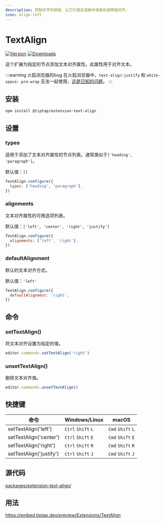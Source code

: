 ```yaml
---
description: 控制文字的排版，让它们居左或居中或居右或两端对齐。
icon: align-left
---
```


# TextAlign
[![Version](https://img.shields.io/npm/v/@tiptap/extension-text-align.svg?label=version)](https://www.npmjs.com/package/@tiptap/extension-text-align)
[![Downloads](https://img.shields.io/npm/dm/@tiptap/extension-text-align.svg)](https://npmcharts.com/compare/@tiptap/extension-text-align?minimal=true)

这个扩展为指定的节点添加文本对齐属性。此属性用于对齐文本。

:::warning 火狐浏览器的bug
在火狐浏览器中，`text-align:justify` 和 `white-space: pre-wrap` 无法一起使用，[这是已知的问题](https://bugzilla.mozilla.org/show_bug.cgi?id=1253840)。
:::

## 安装
```bash
npm install @tiptap/extension-text-align
```

## 设置

### types
适用于添加了文本对齐属性的节点列表。通常类似于`['heading', 'paragraph']`。

默认值：`[]`

```js
TextAlign.configure({
  types: ['heading', 'paragraph'],
})
```

### alignments
文本对齐属性的可用选项列表。

默认值：`['left', 'center', 'right', 'justify']`

```js
TextAlign.configure({
  alignments: ['left', 'right'],
})
```

### defaultAlignment
默认的文本对齐方式。

默认值：`'left'`

```js
TextAlign.configure({
  defaultAlignment: 'right',
})
```


## 命令

### setTextAlign()
将文本对齐设置为指定的值。

```js
editor.commands.setTextAlign('right')
```

### unsetTextAlign()
删除文本对齐值。

```js
editor.commands.unsetTextAlign()
```

## 快捷键
| 命令                 | Windows/Linux                | macOS                       |
| ----------------------- | ---------------------------- | --------------------------- |
| setTextAlign('left')    | `Ctrl`&nbsp;`Shift`&nbsp;`L` | `Cmd`&nbsp;`Shift`&nbsp;`L` |
| setTextAlign('center')  | `Ctrl`&nbsp;`Shift`&nbsp;`E` | `Cmd`&nbsp;`Shift`&nbsp;`E` |
| setTextAlign('right')   | `Ctrl`&nbsp;`Shift`&nbsp;`R` | `Cmd`&nbsp;`Shift`&nbsp;`R` |
| setTextAlign('justify') | `Ctrl`&nbsp;`Shift`&nbsp;`J` | `Cmd`&nbsp;`Shift`&nbsp;`J` |

## 源代码
[packages/extension-text-align/](https://github.com/ueberdosis/tiptap/blob/main/packages/extension-text-align/)

## 用法
https://embed.tiptap.dev/preview/Extensions/TextAlign